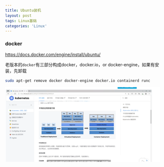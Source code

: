 ```yaml
---
title: Ubuntu装机
layout: post
tags: Linux基础
categories: 'Linux'
---
```


### docker 

https://docs.docker.com/engine/install/ubuntu/

老版本的`docker`有三部分构成docker，docker.io，or docker-engine，如果有安装，先卸载

```sh
sudo apt-get remove docker docker-engine docker.io containerd runc
```

![image-20220214091811996](../assets/images/image-20220214091811996.png)

